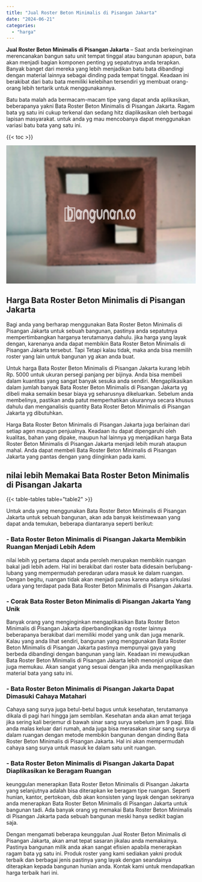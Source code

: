 ```yaml
---
title: "Jual Roster Beton Minimalis di Pisangan Jakarta"
date: "2024-06-21"
categories: 
  - "harga"
---
```


**Jual Roster Beton Minimalis di Pisangan Jakarta** – Saat anda berkeinginan merencanakan bangun satu unit tempat tinggal atau bangunan apapun, bata akan menjadi bagian komponen penting yg sepatutnya anda terapkan. Banyak banget dari mereka yang lebih menjadikan batu bata dibandingi dengan material lainnya sebagai dinding pada tempat tinggal. Keadaan ini berakibat dari batu bata memiliki kelebihan tersendiri yg membuat orang-orang lebih tertarik untuk menggunakannya.

Batu bata malah ada bermacam-macam tipe yang dapat anda aplikasikan, beberapanya yakni Bata Roster Beton Minimalis di Pisangan Jakarta. Ragam bata yg satu ini cukup terkenal dan sedang hitz diaplikasikan oleh berbagai lapisan masyarakat. untuk anda yg mau mencobanya dapat menggunakan variasi batu bata yang satu ini.

{{< toc >}}

![Jual Roster Beton Minimalis di Pisangan Jakarta](/images/bata-roster-minimalis-31.png)

## Harga Bata Roster Beton Minimalis di Pisangan Jakarta

Bagi anda yang berharap menggunakan Bata Roster Beton Minimalis di Pisangan Jakarta untuk sebuah bangunan, pastinya anda sepatutnya mempertimbangkan harganya terutamanya dahulu. jika harga yang layak dengan, karenanya anda dapat membikin Bata Roster Beton Minimalis di Pisangan Jakarta tersebut. Tapi Tetapi kalau tidak, maka anda bisa memilih roster yang lain untuk bangunan yg akan anda buat.

Untuk harga Bata Roster Beton Minimalis di Pisangan Jakarta kurang lebih Rp. 5000 untuk ukuran persegi panjang per bijinya. Anda bisa membeli dalam kuantitas yang sangat banyak sesuka anda sendiri. Mengaplikasikan dalam jumlah banyak Bata Roster Beton Minimalis di Pisangan Jakarta yg dibeli maka semakin besar biaya yg seharusnya dikeluarkan. Sebelum anda membelinya, pastikan anda patut memperhatikan ukurannya secara khusus dahulu dan menganalisis quantity Bata Roster Beton Minimalis di Pisangan Jakarta yg dibutuhkan.

Harga Bata Roster Beton Minimalis di Pisangan Jakarta juga berlainan dari setiap agen maupun penjualnya. Keadaan itu dapat dipengaruhi oleh kualitas, bahan yang dipake, maupun hal lainnya yg menjadikan harga Bata Roster Beton Minimalis di Pisangan Jakarta menjadi lebih murah ataupun mahal. Anda dapat membeli Bata Roster Beton Minimalis di Pisangan Jakarta yang pantas dengan yang diinginkan pada kami.

## nilai lebih Memakai Bata Roster Beton Minimalis di Pisangan Jakarta

{{< table-tables table="table2" >}}

Untuk anda yang menggunakan Bata Roster Beton Minimalis di Pisangan Jakarta untuk sebuah bangunan, akan ada banyak keistimewaan yang dapat anda temukan, beberapa diantaranya seperti berikut:

### \- Bata Roster Beton Minimalis di Pisangan Jakarta Membikin Ruangan Menjadi Lebih Adem

nilai lebih yg pertama dapat anda peroleh merupakan membikin ruangan bakal jadi lebih adem. Hal ini berakibat dari roster bata didesain berlubang-lubang yang mempermudah peredaran udara masuk ke dalam ruangan. Dengan begitu, ruangan tidak akan menjadi panas karena adanya sirkulasi udara yang terdapat pada Bata Roster Beton Minimalis di Pisangan Jakarta.

### \- Corak Bata Roster Beton Minimalis di Pisangan Jakarta Yang Unik

Banyak orang yang menginginkan mengaplikasikan Bata Roster Beton Minimalis di Pisangan Jakarta diperbandingkan dg roster lainnya beberapanya berakibat dari memiliki model yang unik dan juga menarik. Kalau yang anda lihat sendiri, bangunan yang menggunakan Bata Roster Beton Minimalis di Pisangan Jakarta pastinya mempunyai gaya yang berbeda dibandingi dengan bangunan yang lain. Keadaan ini mewujudkan Bata Roster Beton Minimalis di Pisangan Jakarta lebih menonjol unique dan juga memukau. Akan sangat yang sesuai dengan jika anda mengaplikasikan material bata yang satu ini.

### \- Bata Roster Beton Minimalis di Pisangan Jakarta Dapat Dimasuki Cahaya Matahari

Cahaya sang surya juga betul-betul bagus untuk kesehatan, terutamanya dikala di pagi hari hingga jam sembilan. Kesehatan anda akan amat terjaga jika sering kali berjemur di bawah sinar sang surya sebelum jam 9 pagi. Bila anda malas keluar dari rumah, anda juga bisa merasakan sinar sang surya di dalam ruangan dengan metode membikin bangunan dengan dinding Bata Roster Beton Minimalis di Pisangan Jakarta. Hal ini akan mempermudah cahaya sang surya untuk masuk ke dalam satu unit ruangan.

### \- Bata Roster Beton Minimalis di Pisangan Jakarta Dapat Diaplikasikan ke Beragam Ruangan

keunggulan menerapkan Bata Roster Beton Minimalis di Pisangan Jakarta yang selanjutnya adalah bisa diterapkan ke beragam tipe ruangan. Seperti hunian, kantor, pertokoan, dsb akan konsisten yang layak dengan sekiranya anda menerapkan Bata Roster Beton Minimalis di Pisangan Jakarta untuk bangunan tadi. Ada banyak orang yg memakai Bata Roster Beton Minimalis di Pisangan Jakarta pada sebuah bangunan meski hanya sedikit bagian saja.

Dengan mengamati beberapa keunggulan Jual Roster Beton Minimalis di Pisangan Jakarta, akan amat tepat sasaran jikalau anda memakainya. Pastinya bangunan milik anda akan sangat efisien apabila menerapkan ragam bata yg satu ini. Produk roster yang kami sediakan yakni produk terbaik dan berbagai jenis pastinya yang layak dengan seandainya diterapkan kepada bangunan hunian anda. Kontak kami untuk mendapatkan harga terbaik hari ini.
